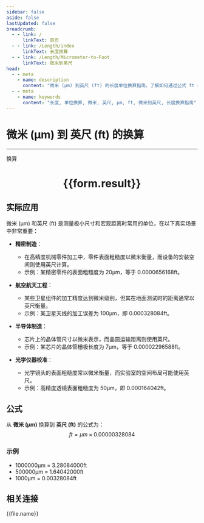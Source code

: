 ```yaml
---
sidebar: false
aside: false
lastUpdated: false
breadcrumb:
  - - link: /
      linkText: 首页
  - - link: /Length/index
      linkText: 长度换算
  - - link: /Length/Micrometer-to-Foot
      linkText: 微米到英尺
head:
  - - meta
    - name: description
      content: "微米 (μm) 到英尺 (ft) 的长度单位换算指南。了解如何通过公式 ft = μm × 0.00000328084 换算为英尺。"
  - - meta
    - name: keywords
      content: "长度, 单位换算, 微米, 英尺, μm, ft, 微米到英尺, 长度换算指南"
---
```

# 微米 (μm) 到 英尺 (ft) 的换算
---
<script setup>
import { onMounted, reactive, inject, ref } from 'vue'
import { NButton, NForm, NFormItem, NInput, NInputNumber, NSelect, NCard, useMessage,NGrid ,NGi } from 'naive-ui'
import { defineClientComponent } from 'vitepress'
import { Length } from '../../files';

const convert = inject('convert')

const form = reactive({
  number: null,
  result: '',
})

const convertHandler = () => {
  if (form.number !== null && !isNaN(form.number)) {
    const convertedValue = parseFloat(form.number) * 0.00000328084
    form.result = `${form.number}μm = ${convertedValue.toFixed(8)}ft`
  } else {
    form.result = '请输入有效的数值。'
  }
}
</script>

<n-form size="large" :model="form">
  <n-form-item label="微米 (μm)">
    <n-input-number v-model:value="form.number" placeholder="输入微米" style="width: 100%" />
  </n-form-item>
  <n-form-item>
    <n-button type="info" @click="convertHandler" block>换算</n-button>
  </n-form-item>
</n-form>

<n-card  embedded :bordered="false" hoverable>
  <div  style="text-align:center">
    <h1>{{form.result}}</h1>
  </div>
</n-card>

## 实际应用

微米 (μm) 和英尺 (ft) 是测量极小尺寸和宏观距离时常用的单位，在以下真实场景中非常重要：

- **精密制造**：
  - 在高精度机械零件加工中，零件表面粗糙度以微米衡量，而设备的安装空间则使用英尺计算。
  - 示例：某精密零件的表面粗糙度为 20μm，等于 0.0000656168ft。

- **航空航天工程**：
  - 某些卫星组件的加工精度达到微米级别，但其在地面测试时的距离通常以英尺衡量。
  - 示例：某卫星天线的加工误差为 100μm，即 0.000328084ft。

- **半导体制造**：
  - 芯片上的晶体管尺寸以微米表示，而晶圆运输距离则使用英尺。
  - 示例：某芯片的晶体管栅极长度为 7μm，等于 0.00002296588ft。

- **光学仪器校准**：
  - 光学镜头的表面粗糙度常以微米衡量，而实验室的空间布局可能使用英尺。
  - 示例：高精度透镜表面粗糙度为 50μm，即 0.000164042ft。

## 公式

从 **微米 (μm)** 换算到 **英尺 (ft)** 的公式为：
$$ ft = μm \times 0.00000328084 $$

### 示例
- 1000000μm = 3.28084000ft
- 500000μm = 1.64042000ft
- 1000μm = 0.00328084ft

## 相关连接
<n-grid x-gap="12" :cols="2">
  <n-gi v-for="(file, index) in Length" :key="index">
    <n-button
      text
      tag="a"
      :href="file.path"
      type="info"
    >
      {{file.name}}
    </n-button>
  </n-gi>
</n-grid>